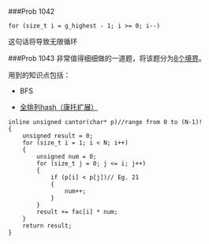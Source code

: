 



###Prob 1042
```
for (size_t i = g_highest - 1; i >= 0; i--)
```
这句话将导致无限循环

###Prob 1043
非常值得细细做的一道题，将该题分为[8个境界](http://m.oschina.net/blog/311361)。

用到的知识点包括：

* BFS

* [全排列hash（康托扩展）](http://www.cnblogs.com/Missa/archive/2012/09/29/2708981.html)
```
inline unsigned cantor(char* p)//range from 0 to (N-1)!
{
	unsigned result = 0;
	for (size_t i = 1; i < N; i++)
	{
		unsigned num = 0;
		for (size_t j = 0; j <= i; j++)
		{
			if (p[i] < p[j])// Eg. 21
			{
				num++;
			}
		}
		result += fac[i] * num;
	}
	return result;
}
```
